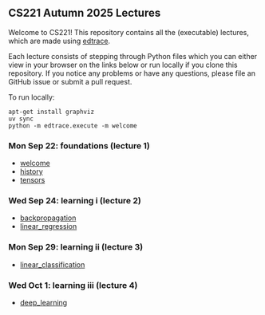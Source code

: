 ## CS221 Autumn 2025 Lectures

Welcome to CS221!  This repository contains all the (executable) lectures,
which are made using [edtrace](https://github.com/percyliang/edtrace).

Each lecture consists of stepping through Python files which you can either
view in your browser on the links below or run locally if you clone this
repository.  If you notice any problems or have any questions, please file an
GitHub issue or submit a pull request.

To run locally:

    apt-get install graphviz
    uv sync
    python -m edtrace.execute -m welcome

### Mon Sep 22: foundations (lecture 1)

- [welcome](https://stanford-cs221.github.io/autumn2025-lectures/?trace=welcome)
- [history](https://stanford-cs221.github.io/autumn2025-lectures/?trace=history)
- [tensors](https://stanford-cs221.github.io/autumn2025-lectures/?trace=tensors)

### Wed Sep 24: learning i (lecture 2)

- [backpropagation](https://stanford-cs221.github.io/autumn2025-lectures/?trace=backpropagation)
- [linear_regression](https://stanford-cs221.github.io/autumn2025-lectures/?trace=linear_regression)

### Mon Sep 29: learning ii (lecture 3)

- [linear_classification](https://stanford-cs221.github.io/autumn2025-lectures/?trace=linear_classification)

### Wed Oct 1: learning iii (lecture 4)

- [deep_learning](https://stanford-cs221.github.io/autumn2025-lectures/?trace=deep_learning)

